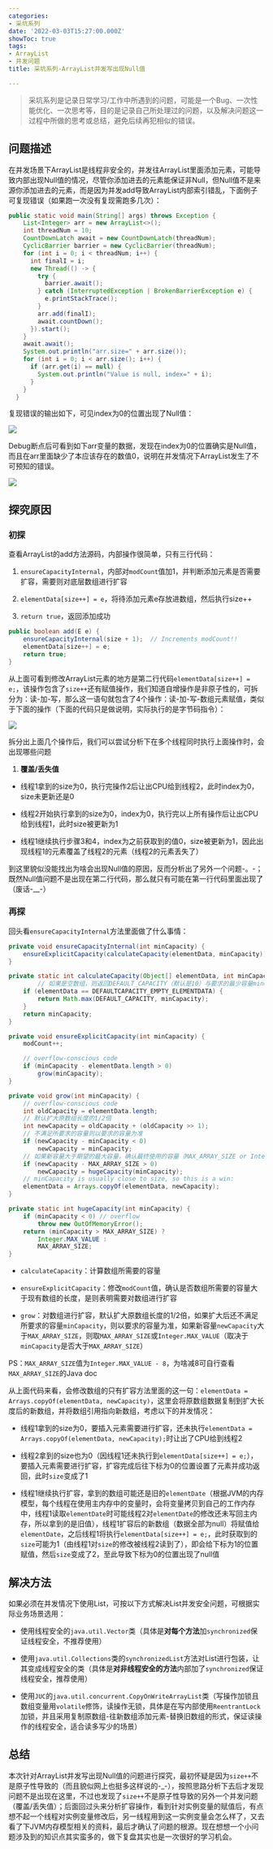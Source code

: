 ```yaml
---
categories:
- 采坑系列
date: '2022-03-03T15:27:00.000Z'
showToc: true
tags:
- ArrayList
- 并发问题
title: 采坑系列-ArrayList并发写出现Null值

---
```




> 采坑系列是记录日常学习/工作中所遇到的问题，可能是一个Bug、一次性能优化、一次思考等，目的是记录自己所处理过的问题，以及解决问题这一过程中所做的思考或总结，避免后续再犯相似的错误。

## 问题描述

在并发场景下ArrayList是线程非安全的，并发往ArrayList里面添加元素，可能导致内部出现Null值的情况，尽管你添加进去的元素能保证非Null，但Null值不是来源你添加进去的元素，而是因为并发add导致ArrayList内部索引错乱，下面例子可复现错误（如果跑一次没有复现需跑多几次）：

```java
public static void main(String[] args) throws Exception {
    List<Integer> arr = new ArrayList<>();
    int threadNum = 10;
    CountDownLatch await = new CountDownLatch(threadNum);
    CyclicBarrier barrier = new CyclicBarrier(threadNum);
    for (int i = 0; i < threadNum; i++) {
      int finalI = i;
      new Thread(() -> {
        try {
          barrier.await();
        } catch (InterruptedException | BrokenBarrierException e) {
          e.printStackTrace();
        }
        arr.add(finalI);
        await.countDown();
      }).start();
    }
    await.await();
    System.out.println("arr.size=" + arr.size());
    for (int i = 0; i < arr.size(); i++) {
      if (arr.get(i) == null) {
        System.out.println("Value is null, index=" + i);
      }
    }
  }
```

复现错误的输出如下，可见index为0的位置出现了Null值：

![](https://raw.githubusercontent.com/linyanbin666/pic/master/notionimg/25/21/25212518d205dbb58594b27b9af24688.png)

Debug断点后可看到如下arr变量的数据，发现在index为0的位置确实是Null值，而且在arr里面缺少了本应该存在的数值0，说明在并发情况下ArrayList发生了不可预知的错误。

![](https://raw.githubusercontent.com/linyanbin666/pic/master/notionimg/ca/2a/ca2aa8b4ba5003550f184074ef19c4b6.png)

## 探究原因

### 初探

查看ArrayList的add方法源码，内部操作很简单，只有三行代码：

1. `ensureCapacityInternal`，内部对`modCount`值加1，并判断添加元素是否需要扩容，需要则对底层数组进行扩容

1. `elementData[size++] = e`，将待添加元素e存放进数组，然后执行size++

1. `return true`，返回添加成功

```java
public boolean add(E e) {
    ensureCapacityInternal(size + 1);  // Increments modCount!!
    elementData[size++] = e;
    return true;
}
```

从上面可看到修改ArrayList元素的地方是第二行代码`elementData[size++] = e;`，该操作包含了`size++`还有赋值操作，我们知道自增操作是非原子性的，可拆分为：读-加-写，那么这一语句就包含了4个操作：读-加-写-数组元素赋值，类似于下面的操作（下面的代码只是做说明，实际执行的是字节码指令）：

![](https://raw.githubusercontent.com/linyanbin666/pic/master/notionimg/5f/89/5f8967a85b981d4ec64c96896cdf7a05.png)

拆分出上面几个操作后，我们可以尝试分析下在多个线程同时执行上面操作时，会出现哪些问题

1. **覆盖/丢失值**

- 线程1拿到的size为0，执行完操作2后让出CPU给到线程2，此时index为0，size未更新还是0

- 线程2开始执行拿到的size为0，index为0，执行完以上所有操作后让出CPU给到线程1，此时size被更新为1

- 线程1继续执行步骤3和4，index为之前获取到的值0，size被更新为1，因此出现线程1的元素覆盖了线程2的元素（线程2的元素丢失了）

到这里貌似没能找出为啥会出现Null值的原因，反而分析出了另外一个问题-。-；既然Null值问题不是出现在第二行代码，那么就只有可能在第一行代码里面出现了（废话-__-）

### 再探

回头看`ensureCapacityInternal`方法里面做了什么事情：

```java
private void ensureCapacityInternal(int minCapacity) {
    ensureExplicitCapacity(calculateCapacity(elementData, minCapacity));
}

private static int calculateCapacity(Object[] elementData, int minCapacity) {
		// 如果是空数组，则返回DEFAULT_CAPACITY（默认是10）与要求的最少容量minCapacity中的最大者
    if (elementData == DEFAULTCAPACITY_EMPTY_ELEMENTDATA) {
        return Math.max(DEFAULT_CAPACITY, minCapacity);
    }
    return minCapacity;
}

private void ensureExplicitCapacity(int minCapacity) {
    modCount++;

    // overflow-conscious code
    if (minCapacity - elementData.length > 0)
        grow(minCapacity);
}

private void grow(int minCapacity) {
    // overflow-conscious code
    int oldCapacity = elementData.length;
    // 默认扩大原数组长度的1/2倍
    int newCapacity = oldCapacity + (oldCapacity >> 1);
    // 不满足所要求的容量则以要求的容量为准
    if (newCapacity - minCapacity < 0)
        newCapacity = minCapacity;
    // 如果新容量大于期望的最大容量，确认最终使用的容量（MAX_ARRAY_SIZE or Integer.MAX_VALUE)
    if (newCapacity - MAX_ARRAY_SIZE > 0)
        newCapacity = hugeCapacity(minCapacity);
    // minCapacity is usually close to size, so this is a win:
    elementData = Arrays.copyOf(elementData, newCapacity);
}

private static int hugeCapacity(int minCapacity) {
    if (minCapacity < 0) // overflow
        throw new OutOfMemoryError();
    return (minCapacity > MAX_ARRAY_SIZE) ?
        Integer.MAX_VALUE :
        MAX_ARRAY_SIZE;
}
```

- `calculateCapacity`：计算数组所需要的容量

- `ensureExplicitCapacity`：修改`modCount`值，确认是否数组所需要的容量大于现有数组的长度，是则表明需要对数组进行扩容

- `grow`：对数组进行扩容，默认扩大原数组长度的1/2倍，如果扩大后还不满足所要求的容量`minCapacity`，则以要求的容量为准，如果新容量`newCapacity`大于`MAX_ARRAY_SIZE`，则取`MAX_ARRAY_SIZE`或`Integer.MAX_VALUE`（取决于`minCapacity`是否大于`MAX_ARRAY_SIZE`）

PS：`MAX_ARRAY_SIZE`值为`Integer.MAX_VALUE - 8`，为啥减8可自行查看`MAX_ARRAY_SIZE`的Java doc

从上面代码来看，会修改数组的只有扩容方法里面的这一句：`elementData = Arrays.copyOf(elementData, newCapacity)`，这里会将原数组数据复制到扩大长度后的新数组，并将数组引用指向新数组，考虑以下的并发情况：

- 线程1拿到的size为0，要插入元素需要进行扩容，还未执行`elementData = Arrays.copyOf(elementData, newCapacity);`时让出了CPU给到线程2

- 线程2拿到的size也为0（因线程1还未执行到`elementData[size++] = e;`），要插入元素需要进行扩容，扩容完成后往下标为0的位置设置了元素并成功返回，此时`size`变成了1

- 线程1继续执行扩容，拿到的数组可能还是旧的`elementDate`（根据JVM的内存模型，每个线程在使用主内存中的变量时，会将变量拷贝到自己的工作内存中，线程1读取`elementDate`时可能线程2对`elementDate`的修改还未写回主内存，所以拿到的是旧值），线程1扩容后的新数组（数据全部为null）将赋值给`elementDate`，之后线程1将执行`elementData[size++] = e;`，此时获取到的`size`可能为1（由线程1对`size`的修改被线程2读到了），即会给下标为1的位置赋值，然后`size`变成了2，至此导致下标为0的位置出现了null值

## 解决方法

如果必须在并发情况下使用List，可按以下方式解决List并发安全问题，可根据实际业务场景选用：

- 使用线程安全的`java.util.Vector`类（具体是**对每个方法**加`synchronized`保证线程安全，不推荐使用）

- 使用`java.util.Collections`类的`synchronizedList`方法对List进行包装，让其变成线程安全的类（具体是**对非线程安全的方法**内部加了`synchronized`保证线程安全，推荐使用）

- 使用`JUC`的`java.util.concurrent.CopyOnWriteArrayList`类（写操作加锁且数组变量用`volatile`修饰，读操作无锁，具体是在写内部使用`ReentrantLock`加锁，并且采用复制原数组-往新数组添加元素-替换旧数组的形式，保证读操作的线程安全，适合读多写少的场景）

## 总结

本次针对ArrayList并发写出现Null值的问题进行探究，最初怀疑是因为`size++`不是原子性导致的（而且貌似网上也挺多这样说的-_-），按照思路分析下去后才发现问题不是出现在这里，不过也发现了`size++`不是原子性导致的另外一个并发问题（覆盖/丢失值）；后面回过头来分析扩容操作，看到针对实例变量的赋值后，有点想不起一个线程对实例变量修改后，另一线程用到这一实例变量会怎么样了，又去看了下JVM内存模型相关的资料，最后才确认了问题的根源。现在想想一个小问题涉及到的知识点其实蛮多的，做下复盘其实也是一次很好的学习机会。



